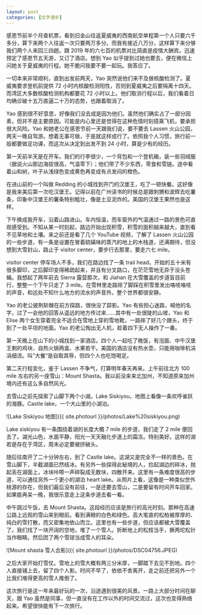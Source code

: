 ```yaml
---
layout: post
categories: [文字漫步]
---
```


感恩节前半个月查机票，看到旧金山往返夏威夷的西南航空单程第一个人只要六千多分，算下来两个人往返一次只要两万多分。而我有接近八万分，这样算下来分够我们两个人来回三四趟。跟 2019 年的六七百的机票对比简直是疫情大酬宾。迅速预定了感恩节五天游，又订了酒店。想到 Yao 似乎提到过她也要去，便在微信上问她关于夏威夷的行程。她干脆问我要不要一起玩。我答应了。

一切本来非常顺利，直到出发前两天，Yao 突然说他们来不及做核酸检测了。夏威夷要求登机前提供 72 小时内核酸检测阳性，否则到夏威夷之后要隔离十四天。而湾区大多数核酸检测机构都要花 72 小时以上。他们取消行程以后，我们看着日均确诊破十五万直逼二十万的态势，也跟着取消了。

Yao 感到很不好意思，好像我们没去成是因为他们。虽然他们确实占了一部分因素，但并不是主要原因。可能是内心里还是觉得在这种危情时刻搭乘飞机，要承担很大风险。Yao 和她老公在感恩节前一天跟我们说，要不要去 Lassen 火山公园，两天一晚自驾游。想着无事可做，于是就这样成行了。依照我个人习惯，旅行前一般都要做足功课，而这次从决定到出发不到 24 小时，算是少有的经历。

第一天前半天是在开车。我们的行李很少，一个背包和一个登机箱，装一些羽绒服（据说火山那边海拔很高，气温零下）；他们带了不少东西，零食和雪链。途中看着山和树，叶子从浅绿色变成黄色再变成有点发闷的橙色。

在进山前的一个叫做 Redding 的小城找到开门的汉堡王，吃了一顿快餐。这好像是我来美后第一次吃汉堡王。记得以前在广州读书的时候总是跟刺猬和波辉去吃薯条，印象中汉堡王的薯条特别粗壮，像是土豆泥炸的。美国的汉堡王果然也是这样。

下午换成我开车，沿着山路进山。车内恒温，而车窗外的气温通过一路的景色可直观感受到。不知从某一时刻起，路边开始出现积雪，积雪的面积越来越大，直到看不见草地和土壤。来之前还是看了几个 YouTube 视频，了解了 Lassen 火山公园的一些步道，有一条是设置在冒着硫磺味的蒸汽的地上的木栈道，还满期待，但没想到大雪封山，路止于 visitor center，要步行去那里，要走六七 mile。

visitor center 停车场人不多，我们在路边找了一条 trail head，开始的五十米有很多脚印，之后脚印变得稀疏起来，并且有分叉路口，在茫茫雪地无异于没头苍蝇。我想起了两年前去 Sierra 露营那次，和 Jiahan 在大雪覆盖的步道盲目前行，整整一个下午只走了 3 mile。在雪林里走路除了脚踩在积雪里发出咯吱咯吱的声音，和远处不知什么地方的流水的声音外，整个世界都很安静。

Yao 的老公披荆斩棘在前方探路，很快没了踪影。Yao 有些担心迷路，喊他的名字，过了一会他的回答从遥远的地方传过来……其中有一处很陡的山坡，Yao 和 Elise 两个女生穿着完全不适合在雪地上穿的雪地靴，一路摔了好几个跟头，终于到了一处平坦的地面。Yao 的老公掏出无人机，趁着四下无人操作了一番。

第一天晚上在山下的小城找到一家酒店。四个人一起吃了晚饭，有泡面、中午汉堡王剩的鸡块、自热火锅两盒、水果若干。美国的酒店没有热水壶，只能用咖啡机涓涓细流。叫”大餐“是自取其辱，但四个人也吃饱喝足。

第二天行程变化，鉴于 Lassen 不争气，打算明年春天再来。上午前往北方 100 mile 左右的另一座雪山：Mount Shasta。我以前没来来北加州，不知道原来加州境内还有这么多自然风光。

去雪山之前先探索了山脚下两个小湖。Lake Siskiyou，地图上看像一条欢呼雀跃的海豚。Castle lake，一个大山里的小湖泊。

![Lake Siskiyou 地图]({{ site.photourl }}/photos/Lake%20siskiyou.png)

Lake siskiyou 有一条围绕着湖的长度大概 7 mile 的步道，我们走了 2 mile 便回去了。湖光山色，水面平静，阳光一天天融化步道上的霜冻。特别美好。这样的湖若是存在于湾区，周末必定要被挤破头。

随后往南开了二十分钟左右，到了 Castle lake。这湖又是完全不一样的景色。在雪山脚下，半截湖面已然结冰。有另外一些探得此秘境的人，捡起湖边的碎冰，抛起丢在湖面上，冰块咔嚓一声碎裂成无数块，四散开来。这里有一条难度很高的步道，可以通往另外一个更小的湖泊 heart lake。从照片上看，这像是一种类似世外桃源的存在，但我们最后没有前往，一是还要去雪山，二是要留有时间开车回家。如果能再呆一晚，我很乐意走上这条步道去看一看。

中午跳过午饭，去 Mount Shasta。这段经历应该是旅行的高光时刻。那种在高速公路上远观的雪山来到眼前。看到满眼的白色和绿色。高大笔直的松柏被厚厚的、纯白的雪打散，而又密集地依山而立。这里也有一些步道，但应该都被大雪覆盖了。我们找了一块开阔的空地，堆了一个雪人。折断地上的松枝当手，撅两坨松针当作眼睛。然后团了两个雪球当成雪人的耳朵。

![Mount shasta 雪人合影]({{ site.photourl }}/photos/DSC04756.JPEG)

之后大家开始打雪仗。雪地上的雪大概有两三分米厚，一脚踏下去见不到地。四个人直接铺上去，留了四个人影。时间不早了，依依不舍离开，走之前还把另外一个比我们堆得更高的雪人推倒了。

这次旅行是这一年来最好玩的一次，沿途遇到很美的风景。一路上大部分时间在聊天，跟 Yao 虽然是同事，但一直没有在工作以外的时间交流过，这次也变得熟络起来。希望很快能有下一次旅行。
